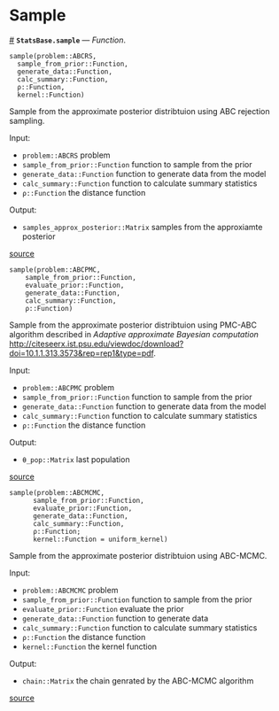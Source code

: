
<a id='Sample-1'></a>

# Sample

<a id='StatsBase.sample' href='#StatsBase.sample'>#</a>
**`StatsBase.sample`** &mdash; *Function*.



```
sample(problem::ABCRS,
  sample_from_prior::Function,
  generate_data::Function,
  calc_summary::Function,
  ρ::Function,
  kernel::Function)
```

Sample from the approximate posterior distribtuion using ABC rejection sampling.

Input:

  * `problem::ABCRS` problem
  * `sample_from_prior::Function` function to sample from the prior
  * `generate_data::Function` function to generate data from the model
  * `calc_summary::Function` function to calculate summary statistics
  * `ρ::Function` the distance function

Output:

  * `samples_approx_posterior::Matrix` samples from the approxiamte posterior


<a target='_blank' href='https://github.com/SamuelWiqvist/ApproximateBayesianComputation.jl/blob/3dc50ffae08dd9cb9f8f7bc1fae4bdb44f3a61f1/src\abcrs.jl#L30-L49' class='documenter-source'>source</a><br>


```
sample(problem::ABCPMC,
    sample_from_prior::Function,
    evaluate_prior::Function,
    generate_data::Function,
    calc_summary::Function,
    ρ::Function)
```

Sample from the approximate posterior distribtuion using PMC-ABC algorithm described in *Adaptive approximate Bayesian computation* http://citeseerx.ist.psu.edu/viewdoc/download?doi=10.1.1.313.3573&rep=rep1&type=pdf.

Input:

  * `problem::ABCPMC` problem
  * `sample_from_prior::Function` function to sample from the prior
  * `generate_data::Function` function to generate data from the model
  * `calc_summary::Function` function to calculate summary statistics
  * `ρ::Function` the distance function

Output:

  * `θ_pop::Matrix` last population


<a target='_blank' href='https://github.com/SamuelWiqvist/ApproximateBayesianComputation.jl/blob/3dc50ffae08dd9cb9f8f7bc1fae4bdb44f3a61f1/src\abcpmc.jl#L29-L49' class='documenter-source'>source</a><br>


```
sample(problem::ABCMCMC,
      sample_from_prior::Function,
      evaluate_prior::Function,
      generate_data::Function,
      calc_summary::Function,
      ρ::Function;
      kernel::Function = uniform_kernel)
```

Sample from the approximate posterior distribtuion using ABC-MCMC.

Input:

  * `problem::ABCMCMC` problem
  * `sample_from_prior::Function` function to sample from the prior
  * `evaluate_prior::Function` evaluate the prior
  * `generate_data::Function` function to generate data
  * `calc_summary::Function` function to calculate summary statistics
  * `ρ::Function` the distance function
  * `kernel::Function` the kernel function

Output:

  * `chain::Matrix` the chain genrated by the ABC-MCMC algorithm


<a target='_blank' href='https://github.com/SamuelWiqvist/ApproximateBayesianComputation.jl/blob/3dc50ffae08dd9cb9f8f7bc1fae4bdb44f3a61f1/src\abcmcmc.jl#L33-L55' class='documenter-source'>source</a><br>

